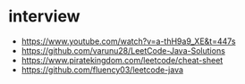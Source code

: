 # interview

* https://www.youtube.com/watch?v=a-thH9a9_XE&t=447s 
* https://github.com/varunu28/LeetCode-Java-Solutions
* https://www.piratekingdom.com/leetcode/cheat-sheet 
* https://github.com/fluency03/leetcode-java
